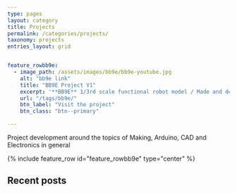 ```yaml
---
type: pages
layout: category
title: Projects
permalink: /categories/projects/
taxonomy: projects
entries_layout: grid


feature_rowbb9e:
  - image_path: /assets/images/bb9e/bb9e-youtube.jpg
    alt: "bb9e link"
    title: "BB9E Project V1"
    excerpt: '**BB9E** 1/3rd scale functional robot model / Made and deisgned from scratch with custom PCB and 3D Printed parts'
    url: "/tags/bb9e/"
    btn_label: "Visit the project"
    btn_class: "btn--primary"

---
```


Project development around the topics of Making, Arduino, CAD and Electronics in general

{% include feature_row id="feature_rowbb9e" type="center" %}

Recent posts
-----